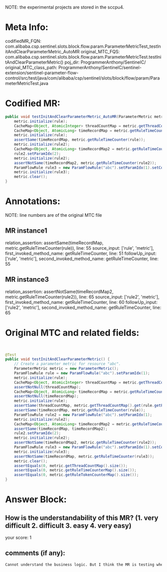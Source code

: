 NOTE: the experimental projects are stored in the sccpu4.

# Meta Info:
codifiedMR_FQN:
com.alibaba.csp.sentinel.slots.block.flow.param.ParameterMetricTest_testInitAndClearParameterMetric_AutoMR
original_MTC_FQS:
com.alibaba.csp.sentinel.slots.block.flow.param.ParameterMetricTest.testInitAndClearParameterMetric()
poj_dir:
ProgrammerAnthony/SentinelC/
original_MTC_class_path:
ProgrammerAnthony/SentinelC/sentinel-extension/sentinel-parameter-flow-control/src/test/java/com/alibaba/csp/sentinel/slots/block/flow/param/ParameterMetricTest.java

# Codified MR:
```java
public void testInitAndClearParameterMetric_AutoMR(ParameterMetric metric, ParamFlowRule rule, ParamFlowRule rule2) {
    metric.initialize(rule);
    CacheMap<Object, AtomicInteger> threadCountMap = metric.getThreadCountMap().get(rule.getParamIdx());
    CacheMap<Object, AtomicLong> timeRecordMap = metric.getRuleTimeCounter(rule);
    metric.initialize(rule);
    assertSame(timeRecordMap, metric.getRuleTimeCounter(rule));
    metric.initialize(rule2);
    CacheMap<Object, AtomicLong> timeRecordMap2 = metric.getRuleTimeCounter(rule2);
    rule2.setParamIdx(2);
    metric.initialize(rule2);
    assertNotSame(timeRecordMap2, metric.getRuleTimeCounter(rule2));
    ParamFlowRule rule3 = new ParamFlowRule("abc").setParamIdx(1).setControlBehavior(RuleConstant.CONTROL_BEHAVIOR_RATE_LIMITER);
    metric.initialize(rule3);
    metric.clear();
}
```

# Annotations:
NOTE: line numbers are of the original MTC file
## MR instance1
relation_assertion: assertSame(timeRecordMap, metric.getRuleTimeCounter(rule)), line: 55 
source_input: ['rule', 'metric'], first_invoked_method_name: getRuleTimeCounter, line: 51 
followUp_input: ['rule', 'metric'], second_invoked_method_name: getRuleTimeCounter, line: 55 
## MR instance3
relation_assertion: assertNotSame(timeRecordMap2, metric.getRuleTimeCounter(rule2)), line: 65 
source_input: ['rule2', 'metric'], first_invoked_method_name: getRuleTimeCounter, line: 60 
followUp_input: ['rule2', 'metric'], second_invoked_method_name: getRuleTimeCounter, line: 65 


# Original MTC and related fields:
```java


@Test
public void testInitAndClearParameterMetric() {
    // Create a parameter metric for resource "abc".
    ParameterMetric metric = new ParameterMetric();
    ParamFlowRule rule = new ParamFlowRule("abc").setParamIdx(1);
    metric.initialize(rule);
    CacheMap<Object, AtomicInteger> threadCountMap = metric.getThreadCountMap().get(rule.getParamIdx());
    assertNotNull(threadCountMap);
    CacheMap<Object, AtomicLong> timeRecordMap = metric.getRuleTimeCounter(rule);
    assertNotNull(timeRecordMap);
    metric.initialize(rule);
    assertSame(threadCountMap, metric.getThreadCountMap().get(rule.getParamIdx()));
    assertSame(timeRecordMap, metric.getRuleTimeCounter(rule));
    ParamFlowRule rule2 = new ParamFlowRule("abc").setParamIdx(1);
    metric.initialize(rule2);
    CacheMap<Object, AtomicLong> timeRecordMap2 = metric.getRuleTimeCounter(rule2);
    assertSame(timeRecordMap, timeRecordMap2);
    rule2.setParamIdx(2);
    metric.initialize(rule2);
    assertNotSame(timeRecordMap2, metric.getRuleTimeCounter(rule2));
    ParamFlowRule rule3 = new ParamFlowRule("abc").setParamIdx(1).setControlBehavior(RuleConstant.CONTROL_BEHAVIOR_RATE_LIMITER);
    metric.initialize(rule3);
    assertNotSame(timeRecordMap, metric.getRuleTimeCounter(rule3));
    metric.clear();
    assertEquals(0, metric.getThreadCountMap().size());
    assertEquals(0, metric.getRuleTimeCounterMap().size());
    assertEquals(0, metric.getRuleTokenCounterMap().size());
}

```


# Answer Block: 
## How is the understandability of this MR? (1. very difficult 2. difficult 3. easy 4. very easy)
your score: 1
 
## comments (if any): 
```txt
Cannot understand the business logic. But I think the MR is testing whether modifying rule2 would affect the result of "getRuleTimeCounter(rule2)"
```